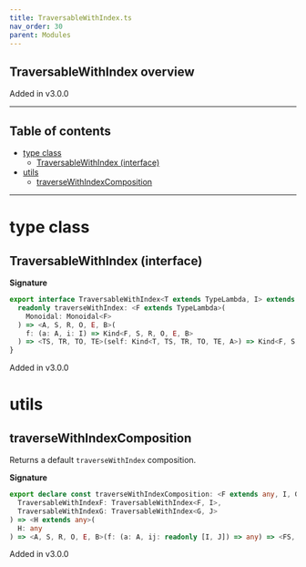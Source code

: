 ```yaml
---
title: TraversableWithIndex.ts
nav_order: 30
parent: Modules
---
```


## TraversableWithIndex overview

Added in v3.0.0

---

<h2 class="text-delta">Table of contents</h2>

- [type class](#type-class)
  - [TraversableWithIndex (interface)](#traversablewithindex-interface)
- [utils](#utils)
  - [traverseWithIndexComposition](#traversewithindexcomposition)

---

# type class

## TraversableWithIndex (interface)

**Signature**

```ts
export interface TraversableWithIndex<T extends TypeLambda, I> extends TypeClass<T> {
  readonly traverseWithIndex: <F extends TypeLambda>(
    Monoidal: Monoidal<F>
  ) => <A, S, R, O, E, B>(
    f: (a: A, i: I) => Kind<F, S, R, O, E, B>
  ) => <TS, TR, TO, TE>(self: Kind<T, TS, TR, TO, TE, A>) => Kind<F, S, R, O, E, Kind<T, TS, TR, TO, TE, B>>
}
```

Added in v3.0.0

# utils

## traverseWithIndexComposition

Returns a default `traverseWithIndex` composition.

**Signature**

```ts
export declare const traverseWithIndexComposition: <F extends any, I, G extends any, J>(
  TraversableWithIndexF: TraversableWithIndex<F, I>,
  TraversableWithIndexG: TraversableWithIndex<G, J>
) => <H extends any>(
  H: any
) => <A, S, R, O, E, B>(f: (a: A, ij: readonly [I, J]) => any) => <FS, FR, FO, FE, GS, GR, GO, GE>(fga: any) => any
```

Added in v3.0.0
